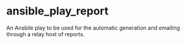 # ansible_play_report
An Ansbile play to be used for the automatic generation and emailing through a relay host of reports.
